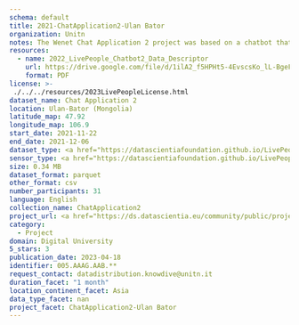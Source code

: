 ```yaml
---
schema: default
title: 2021-ChatApplication2-Ulan Bator
organization: Unitn
notes: The Wenet Chat Application 2 project was based on a chatbot that interacted with university students in Italy, Denmark, Paraguay, the United Kingdom, and Mongolia. It was conducted from December 2021 till early 2022 to verify the diversity among students based on social practices. This project builds on the Wenet Chat Application Pilot I project. It was a European Union WeNet Horizon 2020-funded project with the overall goal of developing a diversity-aware, machine-mediated paradigm for social interactions. Data was collected with a Telegram Chatbot called Ask4help and the i-Log Application. Some of the data collected included the respondent’s career information (department, study course, study year,) and demographics (age, gender…). Questions were sent on the Telegram App and user answers were recorded, the i-Log App recorded sensor data (such as location, accelerometer…) from the user device. This data was collected in three phases, the first phase entailed interacting with the Telegram Chatbot, and sensor data was also collected during this phase. The second phase involved respondents answering a questionnaire, and in the third phase, they participated in a focus group to provide feedback.
resources:
  - name: 2022_LivePeople_Chatbot2_Data_Descriptor
    url: https://drive.google.com/file/d/1ilA2_f5HPHt5-4EvscsKo_lL-BgeFoF9/view?usp=sharing
    format: PDF
license: >-
 ./../../resources/2023LivePeopleLicense.html
dataset_name: Chat Application 2
location: Ulan-Bator (Mongolia)
latitude_map: 47.92
longitude_map: 106.9
start_date: 2021-11-22
end_date: 2021-12-06
dataset_type: <a href="https://datascientiafoundation.github.io/LivePeople/datasets/2021-CH2-Ulan%20Bator-Diachronic-Interactions/"> Diachronic-Interactions</a>, <a href="https://datascientiafoundation.github.io/LivePeople/datasets/2021-CH2-Ulan%20Bator-Synchronic-Interactions/"> Synchronic-Interactions</a>
sensor_type: <a href="https://datascientiafoundation.github.io/LivePeople/datasets/2021-CH2-Ulan%20Bator-Diachronic-Interactions/"> Diachronic-Interactions</a>, <a href="https://datascientiafoundation.github.io/LivePeople/datasets/2021-CH2-Ulan%20Bator-Synchronic-Interactions/"> Synchronic-Interactions</a>
size: 0.34 MB
dataset_format: parquet
other_format: csv
number_participants: 31
language: English
collection_name: ChatApplication2
project_url: <a href="https://ds.datascientia.eu/community/public/projects/4e384637-2aa1-455a-b1c4-e0d927e9306b">https://ds.datascientia.eu/community/public/projects/4e384637-2aa1-455a-b1c4-e0d927e9306b</a>
category: 
  - Project
domain: Digital University
5_stars: 3
publication_date: 2023-04-18
identifier: 005.AAAG.AAB.**
request_contact: datadistribution.knowdive@unitn.it
duration_facet: "1 month"
location_continent_facet: Asia
data_type_facet: nan
project_facet: ChatApplication2-Ulan Bator
---
```

